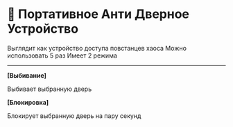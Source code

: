# 🚪 Портативное Анти Дверное Устройство ​

Выглядит как устройство доступа повстанцев хаоса Можно использовать 5 раз Имеет 2 режима

***

**\[Выбивание]**&#x20;

Выбивает выбранную дверь&#x20;

**\[Блокировка]**&#x20;

Блокирует выбранную дверь на пару секунд

[\
](https://zona-228-ru.gitbook.io/edryon-baton/kniga-plaginov/kastomnye-predmety/obychnye-predmety/ognemyot)
